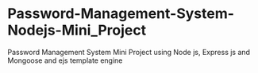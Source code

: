 # Password-Management-System-Nodejs-Mini_Project
Password Management System Mini Project using Node js, Express js and Mongoose and ejs template engine
